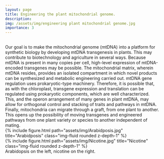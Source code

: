 ```yaml
---
layout: page
title: Engineering the plant mitochondrial genome.
description:
img: /assets/img/engineering plant mitochondrial genome.jpg
importance: 3
---
```


<div class="figure">
    <img src="{{ site.baseurl }}/assets/img/engineering plant mitochondrial genome.jpg" title="" class="img-fluid"/>
</div>
<br>
Our goal is to make the mitochondrial genome (mtDNA) into a platform for synthetic biology by developing mtDNA transgenesis in plants. This may contribute to biotechnology and agriculture in several ways. Because mtDNA is present in many copies per cell, high-level expression of mtDNA-encoded transgenes may be possible. The mitochondrial matrix, wherein mtDNA resides, provides an isolated compartment in which novel products can be synthesized and metabolic engineering carried out. mtDNA gene regulation uses prokaryotic-type machinery. Therefore, it is possible that, as with the chloroplast, transgene expression and translation can be regulated using prokaryotic components, which are well characterized. This, and the operon arrangement of many genes in plant mtDNA, may allow for orthogonal control and stacking of traits and pathways in mtDNA. Finally, mitochondria can migrate through a graft, from one plant to another. This opens up the possibility of moving transgenes and engineered pathways from one plant variety or species to another independent of mating.

<div class="row justify-content-sm-center">
    <div class="col-sm-4 mt-3 mt-md-0">
        {% include figure.html path="assets/img/Arabidposis.jpg" title="Arabidposis" class="img-fluid rounded z-depth-1" %}
    </div>
    <div class="col-sm-4 mt-3 mt-md-0">
        {% include figure.html path="assets/img/Nicotine.jpg" title="Nicotine" class="img-fluid rounded z-depth-1" %}
    </div>
</div>

<div class="col three caption">
    Arabidopsis on the left, nicotine on the right.
</div>
